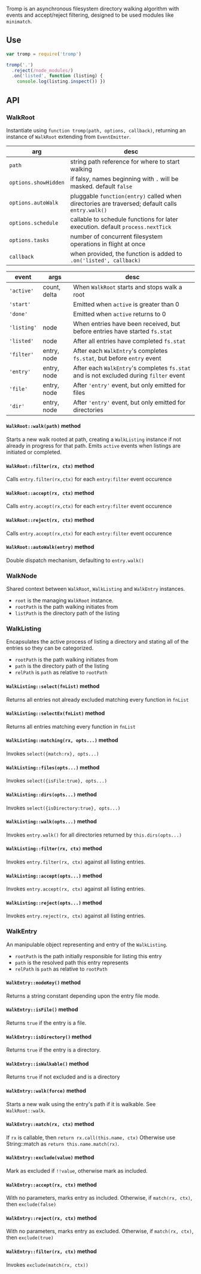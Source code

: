 Tromp is an asynchronous filesystem directory walking algorithm with events and accept/reject filtering, designed to be used modules like `minimatch`.

## Use

```javascript
var tromp = require('tromp')

tromp('.')
  .reject(/node_modules/)
  .on('listed', function (listing) {
    console.log(listing.inspect()) })
```

## API

### WalkRoot
Instantiate using `function tromp(path, options, callback)`,
returning an instance of `WalkRoot` extending from `EventEmitter`.

arg                   | desc
---                   | ----
`path`                | string path reference for where to start walking
`options.showHidden`  | if falsy, names beginning with `.` will be masked. default `false` 
`options.autoWalk`    | pluggable `function(entry)` called when directories are traversed; default calls `entry.walk()`
`options.schedule`    | callable to schedule functions for later execution. default `process.nextTick`
`options.tasks`       | number of concurrent filesystem operations in flight at once
`callback`            | when provided, the function is added to `.on('listed', callback)`

event             | args          | desc
-----             | ----          | ----
`'active'`        | count, delta  | When `WalkRoot` starts and stops walk a root
`'start'`         |               | Emitted when `active` is greater than 0
`'done'`          |               | Emitted when `active` returns to 0
`'listing'`       | node          | When entries have been received, but before entries have started `fs.stat`
`'listed'`        | node          | After all entries have completed `fs.stat`
`'filter'`        | entry, node   | After each `WalkEntry`'s completes `fs.stat`, but before `entry` event
`'entry'`         | entry, node   | After each `WalkEntry`'s completes `fs.stat` and is not excluded during `filter` event
`'file'`          | entry, node   | After `'entry'` event, but only emitted for files
`'dir'`           | entry, node   | After `'entry'` event, but only emitted for directories

#### `WalkRoot::walk(path)` method
Starts a new walk rooted at path, creating a `WalkListing` instance if not already in progress for that path. Emits `active` events when listings are initiated or completed.

#### `WalkRoot::filter(rx, ctx)` method
Calls `entry.filter(rx,ctx)` for each `entry:filter` event occurence

#### `WalkRoot::accept(rx, ctx)` method
Calls `entry.accept(rx,ctx)` for each `entry:filter` event occurence

#### `WalkRoot::reject(rx, ctx)` method
Calls `entry.accept(rx,ctx)` for each `entry:filter` event occurence

#### `WalkRoot::autoWalk(entry)` method
Double dispatch mechanism, defaulting to `entry.walk()`


### WalkNode
Shared context between `WalkRoot`, `WalkListing` and `WalkEntry` instances.

* `root` is the managing `WalkRoot` instance.
* `rootPath` is the path walking initiates from
* `listPath` is the directory path of the listing


### WalkListing
Encapsulates the active process of listing a directory and stating all of the entries so they can be categorized.

* `rootPath` is the path walking initiates from
* `path` is the directory path of the listing
* `relPath` is `path` as relative to `rootPath`


#### `WalkListing::select(fnList)` method
Returns all entries not already excluded matching every function in `fnList`
#### `WalkListing::selectEx(fnList)` method
Returns all entries matching every function in `fnList`

#### `WalkListing::matching(rx, opts...)` method
Invokes `select({match:rx}, opts...)`
#### `WalkListing::files(opts...)` method
Invokes `select({isFile:true}, opts...)`
#### `WalkListing::dirs(opts...)` method
Invokes `select({isDirectory:true}, opts...)`

#### `WalkListing::walk(opts...)` method
Invokes `entry.walk()` for all directories returned by `this.dirs(opts...)`

#### `WalkListing::filter(rx, ctx)` method
Invokes `entry.filter(rx, ctx)` against all listing entries.
#### `WalkListing::accept(opts...)` method
Invokes `entry.accept(rx, ctx)` against all listing entries.
#### `WalkListing::reject(opts...)` method
Invokes `entry.reject(rx, ctx)` against all listing entries.



### WalkEntry
An manipulable object representing and entry of the `WalkListing`.

* `rootPath` is the path initially responsible for listing this entry
* `path` is the resolved path this entry represents
* `relPath` is `path` as relative to `rootPath`


#### `WalkEntry::modeKey()` method
Returns a string constant depending upon the entry file mode.

#### `WalkEntry::isFile()` method
Returns `true` if the entry is a file.

#### `WalkEntry::isDirectory()` method
Returns `true` if the entry is a directory.

#### `WalkEntry::isWalkable()` method
Returns `true` if not excluded and is a directory

#### `WalkEntry::walk(force)` method
Starts a new walk using the entry's path if it is walkable. See `WalkRoot::walk`.

#### `WalkEntry::match(rx, ctx)` method
If `rx` is callable, then `return rx.call(this.name, ctx)`
Otherwise use String::match as `return this.name.match(rx)`.

#### `WalkEntry::exclude(value)` method
Mark as excluded if `!!value`, otherwise mark as included.

#### `WalkEntry::accept(rx, ctx)` method
With no parameters, marks entry as included.
Otherwise, if `match(rx, ctx)`, then `exclude(false)`

#### `WalkEntry::reject(rx, ctx)` method
With no parameters, marks entry as excluded.
Otherwise, if `match(rx, ctx)`, then `exclude(true)`

#### `WalkEntry::filter(rx, ctx)` method
Invokes `exclude(match(rx, ctx))`
